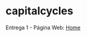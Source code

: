 # capitalcycles

Entrega 1 - Página Web: <a href="https://github.com/MISO4204-201520/capitalcycles/wiki" target="_blank">Home</a>
